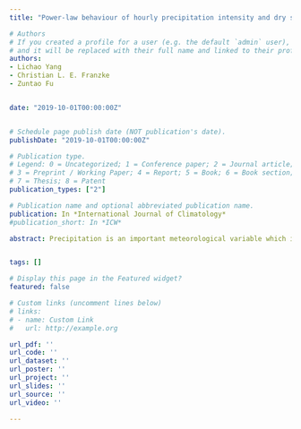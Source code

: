 ```yaml
---
title: "Power-law behaviour of hourly precipitation intensity and dry spell duration over the United States"

# Authors
# If you created a profile for a user (e.g. the default `admin` user), write the username (folder name) here 
# and it will be replaced with their full name and linked to their profile.
authors:
- Lichao Yang
- Christian L. E. Franzke
- Zuntao Fu


date: "2019-10-01T00:00:00Z"


# Schedule page publish date (NOT publication's date).
publishDate: "2019-10-01T00:00:00Z"

# Publication type.
# Legend: 0 = Uncategorized; 1 = Conference paper; 2 = Journal article;
# 3 = Preprint / Working Paper; 4 = Report; 5 = Book; 6 = Book section;
# 7 = Thesis; 8 = Patent
publication_types: ["2"]

# Publication name and optional abbreviated publication name.
publication: In *International Journal of Climatology*
#publication_short: In *ICW*

abstract: Precipitation is an important meteorological variable which is critical for weather risk assessment. For instance, intense but short precipitation events can lead to flash floods and landslides. Most statistical modelling studies assume that the occurrence of precipitation events is based on a Poisson process with exponentially distributed waiting times while precipitation intensities are typically described by a gamma distribution or a mixture of two exponential distributions. Here, we show by using hourly precipitation data over the United Sates that the waiting time between precipitation events is non-exponentially distributed and best described by a fractional Poisson process. A systematic model selection procedure reveals that the hourly precipitation intensities are best represented by a two-distribution model for about 90% of all stations. The two-distribution model consists of (a) a generalized Pareto distribution (GPD) model for bulk precipitation event sizes and (b) a power- law distribution for large and extreme events. Finally, we analyse regional climate model output to evaluate how the climate models represent the high-frequency temporal structure of U.S. precipitation. Our results reveal that these regional climate models fail to accurately reproduce the power-law behaviour of intensities and severely underestimate the long durations between events.


tags: []

# Display this page in the Featured widget?
featured: false

# Custom links (uncomment lines below)
# links:
# - name: Custom Link
#   url: http://example.org

url_pdf: ''
url_code: ''
url_dataset: ''
url_poster: ''
url_project: ''
url_slides: ''
url_source: ''
url_video: ''

---
```


